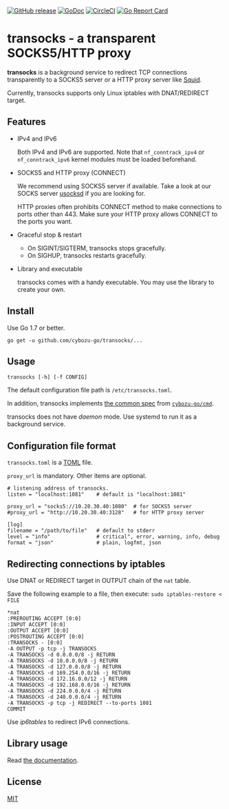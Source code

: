 [![GitHub release](https://img.shields.io/github/release/cybozu-go/transocks.svg?maxAge=60)][releases]
[![GoDoc](https://godoc.org/github.com/cybozu-go/transocks?status.svg)][godoc]
[![CircleCI](https://circleci.com/gh/cybozu-go/coil.svg?style=svg)](https://circleci.com/gh/cybozu-go/transocks)
[![Go Report Card](https://goreportcard.com/badge/github.com/cybozu-go/transocks)](https://goreportcard.com/report/github.com/cybozu-go/transocks)

transocks - a transparent SOCKS5/HTTP proxy
===========================================

**transocks** is a background service to redirect TCP connections
transparently to a SOCKS5 server or a HTTP proxy server like [Squid][].

Currently, transocks supports only Linux iptables with DNAT/REDIRECT target.

Features
--------

* IPv4 and IPv6

    Both IPv4 and IPv6 are supported.
    Note that `nf_conntrack_ipv4` or `nf_conntrack_ipv6` kernel modules
    must be loaded beforehand.

* SOCKS5 and HTTP proxy (CONNECT)

    We recommend using SOCKS5 server if available.
    Take a look at our SOCKS server [usocksd][] if you are looking for.

    HTTP proxies often prohibits CONNECT method to make connections
    to ports other than 443.  Make sure your HTTP proxy allows CONNECT
    to the ports you want.

* Graceful stop & restart

    * On SIGINT/SIGTERM, transocks stops gracefully.
    * On SIGHUP, transocks restarts gracefully.

* Library and executable

    transocks comes with a handy executable.
    You may use the library to create your own.

Install
-------

Use Go 1.7 or better.

```
go get -u github.com/cybozu-go/transocks/...
```

Usage
-----

`transocks [-h] [-f CONFIG]`

The default configuration file path is `/etc/transocks.toml`.

In addition, transocks implements [the common spec](https://github.com/cybozu-go/cmd#specifications) from [`cybozu-go/cmd`](https://github.com/cybozu-go/cmd).

transocks does not have *daemon* mode.  Use systemd to run it
as a background service.

Configuration file format
-------------------------

`transocks.toml` is a [TOML][] file.

`proxy_url` is mandatory.  Other items are optional.

```
# listening address of transocks.
listen = "localhost:1081"    # default is "localhost:1081"

proxy_url = "socks5://10.20.30.40:1080"  # for SOCKS5 server
#proxy_url = "http://10.20.30.40:3128"   # for HTTP proxy server

[log]
filename = "/path/to/file"   # default to stderr
level = "info"               # critical", error, warning, info, debug
format = "json"              # plain, logfmt, json
```

Redirecting connections by iptables
-----------------------------------

Use DNAT or REDIRECT target in OUTPUT chain of the `nat` table.

Save the following example to a file, then execute:
`sudo iptables-restore < FILE`

```
*nat
:PREROUTING ACCEPT [0:0]
:INPUT ACCEPT [0:0]
:OUTPUT ACCEPT [0:0]
:POSTROUTING ACCEPT [0:0]
:TRANSOCKS - [0:0]
-A OUTPUT -p tcp -j TRANSOCKS
-A TRANSOCKS -d 0.0.0.0/8 -j RETURN
-A TRANSOCKS -d 10.0.0.0/8 -j RETURN
-A TRANSOCKS -d 127.0.0.0/8 -j RETURN
-A TRANSOCKS -d 169.254.0.0/16 -j RETURN
-A TRANSOCKS -d 172.16.0.0/12 -j RETURN
-A TRANSOCKS -d 192.168.0.0/16 -j RETURN
-A TRANSOCKS -d 224.0.0.0/4 -j RETURN
-A TRANSOCKS -d 240.0.0.0/4 -j RETURN
-A TRANSOCKS -p tcp -j REDIRECT --to-ports 1081
COMMIT
```

Use *ip6tables* to redirect IPv6 connections.

Library usage
-------------

Read [the documentation][godoc].

License
-------

[MIT](https://opensource.org/licenses/MIT)

[releases]: https://github.com/cybozu-go/transocks/releases
[godoc]: https://godoc.org/github.com/cybozu-go/transocks
[Squid]: http://www.squid-cache.org/
[usocksd]: https://github.com/cybozu-go/usocksd
[TOML]: https://github.com/toml-lang/toml
